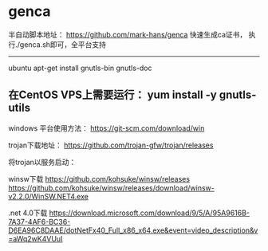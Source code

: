 ﻿
# genca
半自动脚本地址：
https://github.com/mark-hans/genca
快速生成ca证书，
执行./genca.sh即可，全平台支持

----------------------------
ubuntu
apt-get install gnutls-bin gnutls-doc

在CentOS VPS上需要运行：
yum install -y gnutls-utils
-------------------------------------------

windows 平台使用方法：
https://git-scm.com/download/win

trojan下载地址：
https://github.com/trojan-gfw/trojan/releases


















将trojan以服务启动：

winsw下载
https://github.com/kohsuke/winsw/releases
https://github.com/kohsuke/winsw/releases/download/winsw-v2.2.0/WinSW.NET4.exe

.net 4.0下载
https://download.microsoft.com/download/9/5/A/95A9616B-7A37-4AF6-BC36-D6EA96C8DAAE/dotNetFx40_Full_x86_x64.exe&event=video_description&v=aWq2wK4VUuI